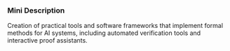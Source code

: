 ### Mini Description

Creation of practical tools and software frameworks that implement formal methods for AI systems, including automated verification tools and interactive proof assistants.
